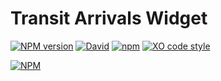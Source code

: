 
# Transit Arrivals Widget

[![NPM version](https://img.shields.io/npm/v/transit-arrivals-widget.svg?style=flat)](https://www.npmjs.com/package/transit-arrivals-widget)
[![David](https://img.shields.io/david/blinktaginc/transit-arrivals-widget.svg)]()
[![npm](https://img.shields.io/npm/dm/transit-arrivals-widget.svg?style=flat)]()
[![XO code style](https://img.shields.io/badge/code_style-XO-5ed9c7.svg)](https://github.com/sindresorhus/xo)

[![NPM](https://nodei.co/npm/transit-arrivals-widget.png?downloads=true)](https://nodei.co/npm/transit-arrivals-widget/)
